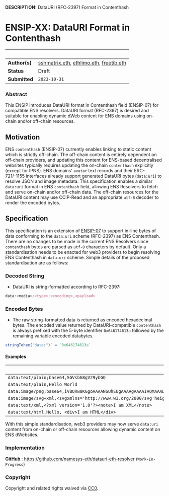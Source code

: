 **DESCRIPTION:** DataURI (RFC-2397) Format in Contenthash

# ENSIP-XX: DataURI Format in Contenthash

| &nbsp; | &nbsp; |
| ------ | ------ |
| **Author(s)** | [sshmatrix.eth](@sshmatrix), [ethlimo.eth](@ethlimo), [freetib.eth](@0xc0de4c0ffee) |
| **Status**    | Draft |
| **Submitted** | `2023-10-31` |

### Abstract

This ENSIP introduces DataURI format in Contenthash field (ENSIP-07) for compatible ENS resolvers. DataURI format (RFC-2397) is desired and suitable for enabling dynamic dWeb content for ENS domains using on-chain and/or off-chain resources. 

## Motivation

ENS `contenthash` (ENSIP-07) currently enables linking to static content which is strictly off-chain. The off-chain content is entirely dependent on off-chain providers, and updating this content for ENS-based decentralised websites typically requires updating the on-chain `contenthash` explicitly (except for IPNS). ENS domains' `avatar` text records and their ERC-721/-1155 interfaces already support generated DataURI bytes (`data:uri`) to resolve JSON and image metadata. This specification enables a similar `data:uri` format in ENS `contenthash` field, allowing ENS Resolvers to fetch and serve on-chain and/or off-chain data. The off-chain resources for the DataURI content may use CCIP-Read and an appropriate `utf-8` decoder to render the encoded bytes.

## Specification

This specification is an extension of [ENSIP-07](https://docs.ens.domains/ens-improvement-proposals/ensip-7-contenthash-field) to support in-line bytes of data conforming to the `data:uri` scheme (RFC-2397) as ENS Contenthash. There are no changes to be made in the current ENS Resolvers since `contenthash` bytes are parsed as `utf-8` characters by default. Only a standardisation needs to be enacted for web3 providers to begin resolving ENS Contenthash in `data:uri` scheme. Simple details of the proposed standardisation are as follows:

### Decoded String

- DataURI is string-formatted according to RFC-2397:

```js
data:<media>/<type>;<encoding>,<payload>
```

### Encoded Bytes

- The raw string-formatted data is returned as encoded hexadecimal bytes. The encoded value returned by DataURI-compatible `contenthash` is always prefixed with the 5-byte identifier `0x646174613a` followed by the remaining variable encoded databytes.

``` js
stringTohex("data:")` = `0x646174613a`
```

 #### Examples

| Decoded String | Encoded Bytes |
| ---            | ---           |
| `data:text/plain;base64,SGVsbG8gV29ybGQ` | `0x646174613a746578742f706c61696e3b6261736536342c534756736247386756323979624751` |
| `data:text/plain,Hello World` | `0x646174613a746578742f706c61696e2c48656c6c6f20576f726c64` |
| `data:image/png;base64,iVBORw0KGgoAAAANSUhEUgAAAAgAAAAIAQMAAAD+wSzIAAAABlBMVEX///+/v7+jQ3Y5AAAADklEQVQI12P4AIX8EAgALgAD/aNpbtEAAAAASUVORK5CYII`  | `0x646174613a696d6167652f706e673b6261736536342c6956424f5277304b47676f414141414e5355684555674141414167414141414941514d414141442b77537a4941414141426c424d5645582f2f2f2b2f76372b6a5133593541414141446b6c45515651493132503441495838454167414c6741442f614e7062744541414141415355564f524b3543594949` |
| `data:image/svg+xml,<svgxmlns='http://www.w3.org/2000/svg'height='30'width='200'><textx='0'y='15'fill='red'>IamSVG</text></svg>` | `646174613a696d6167652f7376672b786d6c2c3c737667786d6c6e733d27687474703a2f2f7777772e77332e6f72672f323030302f737667276865696768743d2733302777696474683d27323030273e3c74657874783d273027793d2731352766696c6c3d27726564273e49616d5356473c2f746578743e3c2f7376673e` |
| `data:text/xml,<?xml version='1.0'?><note>I am XML</note>` | `0x646174613a746578742f786d6c2c3c3f786d6c2076657273696f6e3d27312e30273f3e3c6e6f74653e4920616d20584d4c3c2f6e6f74653e` |
| `data:text/html,Hello, <div>I am HTML</div>` | `0x646174613a746578742f68746d6c2c48656c6c6f2c203c6469763e4920616d2048544d4c3c2f6469763e` |

With this simple standardisation, web3 providers may now serve `data:uri` content from on-chain or off-chain resources allowing dynamic content on ENS dWebsites.

### Implementation

**GitHub** : https://github.com/namesys-eth/datauri-eth-resolver (`Work-In-Progress`)

### Copyright

Copyright and related rights waived via [CC0](https://creativecommons.org/publicdomain/zero/1.0/).